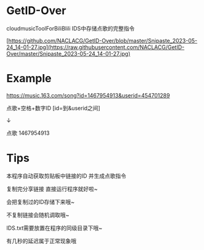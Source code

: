 
# GetID-Over
cloudmusicToolForBiliBlili
IDS中存储点歌的完整指令

[https://github.com/NACLACG/GetID-Over/blob/master/Snipaste_2023-05-24_14-01-27.jpg](https://raw.githubusercontent.com/NACLACG/GetID-Over/master/Snipaste_2023-05-24_14-01-27.jpg)
# Example
https://music.163.com/song?id=1467954913&userid=454701289

点歌+空格+数字ID [id=到&userid之间]

↓

点歌 1467954913

# Tips
本程序自动获取剪贴板中链接的ID 并生成点歌指令

复制完分享链接 直接运行程序就好啦~

会把复制过的ID存储下来哦~

不复制链接会随机调取哦~

IDS.txt需要放置在程序的同级目录下哦~

有几秒的延迟属于正常现象哦
